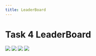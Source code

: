 ```yaml
---
title: LeaderBoard
---
```


# Task 4 LeaderBoard

![](/images/LT/1.png)
![](/images/LT/2.png)
![](/images/LT/3.png)
![](/images/LT/4.png)
<!-- ![](/images/LT/5.png)
![](/images/LT/6.png)
![](/images/LT/7.png) -->

<br>